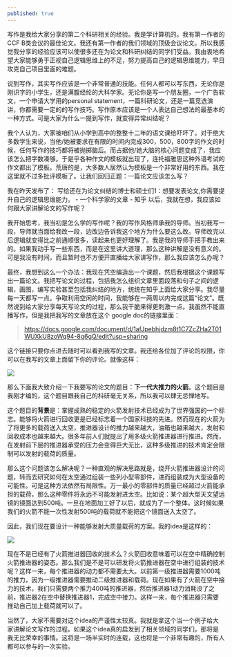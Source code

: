 ```yaml
---
published: true
---
```

写作是我给大家分享的第二个科研相关的经验。我是学计算机的。我有第一作者的CCF B类会议的最佳论文。我还有第一作者的我们领域的顶级会议论文。所以我感觉我分享的经验应该可以使很多还在为论文和科研纠结的同学们受益。我由衷地希望大家能够勇于正视自己逻辑思维上的不足，努力提高自己的逻辑思维能力，早日攻克自己项目里面的难题。

说到写作，其实写作应该是一个非常普通的技能。任何人都可以写东西，无论你是刚识字的小学生，还是满腹经纶的大科学家。无论你是写一个朋友圈，一个广告软文，一个申请大学用的personal statement，一篇科研论文，还是一篇竞选演讲，你都需要一定的的写作技巧。写作原本应该是一个人表达自己想法的最基本的一种方式。可是大家为什么一提到写作，就变得异常纠结呢？

我个人认为，大家被咱们从小学到高中的整整十二年的语文课给吓坏了。对于绝大多数学生来说，当他/她被要求在有限的时间内完成300，500，800字的作文的时候，任何写作的技巧都将被抛掷脑后。而占据他/她大脑的核心问题变成了，我应该怎么把字数凑够。于是乎各种作文的模板就出现了，连托福雅思这种外语考试的作文都出了模板。荒唐的是，大多数人居然认为模板是一个非常好用的东西。我在这里就不过多批评模板了。让我们回归正题：一篇论文应该怎么写？

我在昨天发布了： 写给还在为论文纠结的博士和硕士们1：想要发表论文,你需要提升自己的逻辑思维能力。 - 一个科学家的文章 - 知乎 以后，我就在想，我应该如何跟大家讲解论文的写作呢？

我开始思考，我当初是怎么学的写作呢？我的写作风格师承我的导师。当初我写一段，导师就当面给我改一段，边改边告诉我这个地方为什么要这么改。导师改完以后逻辑就变得比之前通顺很多，读起来也更好理解了。我是我的导师手把手教出来的。如果我动手写一些东西，而是在这里讲大道理，那么这种讲解是没有意义的。可是我没有时间，而且暂时也不方便开直播给大家讲写作，那么我应该怎么办呢？

最终，我想到这么一个办法：我现在凭空编造出一个课题，然后我根据这个课题写出一篇论文。我把写论文的过程，包括我怎么组织文章里面段落和句子之间的逻辑，画图，编写实验甚至包括我纠结的地方，统统在知乎上面给大家分享。我尽量每一天都写一点。争取利用空闲的时间，我能够在一两周以内完成这篇“论文”。既然说到给大家分享每天写论文的过程，那么我干脆来得更刺激一点。我虽然不能直播写作，但是我把我写的文章放在这个 google doc的链接里面：

> https://docs.google.com/document/d/1afJpebhjdzm8t1C7ZcZHa2T01WUXkU8zoWq94-8g6gQ/edit?usp=sharing

这个链接只要你点进去随时可以看到我写的文章。我还给各位加了评论的权限，你可以在我写的文章上面留下你的评论。就像这样：

![]({{site.baseurl}}/images/1/1.1.png)

那么下面我大致介绍一下我要写的论文的题目：**下一代大推力的火箭**。这个题目是我刚才编的，这个题目跟我自己的科研毫无关系，所以我可以肆无忌惮地写。

这个题目的**背景**是：掌握成熟的稳定的火箭发射技术已经成为了世界强国的一个标志。能够将火箭进行回收更是已经标志着一个国家科技的先进。然而现在的火箭为了将更多的载荷送入太空，推进器设计的推力越来越大，油箱也越来越大，发射和回收成本也越来越大。很多年前人们就提出了用多级火箭推进器进行推进。然而，在发射前下层的推进器承受的压力会变得巨大无比，这种多级推进的技术肯定会限制可以发射的载荷的质量。

那么这个问题该怎么解决呢？一种直观的解决思路就是，绕开火箭推进器设计的问题，转而去研究如何在太空通过组装一些列小型零部件，进而组装成为大型设备的可能性。可是这种方法依然有局限性。万一最小的零部件的质量已经超过火箭能承担的载荷，那么这种零件将永远不可能发射进太空。比如说：某个超大型天文望远镜的镜面达到500吨。一旦在地面加工好了以后，就成为了一个整体。这时候如果我们的火箭不能一次性发射500吨的载荷就不能把这个镜面送入太空了。

因此，我们现在要设计一种能够发射大质量载荷的方案。我的idea是这样的：

![]({{site.baseurl}}/images/1/1.2.jpg)

现在不是已经有了火箭推进器回收的技术么？火箭回收意味着可以在空中精确控制火箭推进器的姿态。那么我们是不是可以研发将火箭推进器在空中进行组装的技术呢？这样一来，每个推进器的动力都不需要太大。以前第一级推进器需要1000吨的推力，因为一级推进器需要推动二级推进器和载荷。现在如果有了火箭在空中接力的技术，我们只需要两个推力400吨的推进器，然后推进器1动力消耗没了之前，推进器2在空中替换推进器1，完成空中接力。这样一来，每个推进器只需要推动自己加上载荷就可以了。

当然了，大家不需要对这个idea的严谨性太较真。我就是拿这个当一个例子给大家讲解论文写作的过程。如果这个idea真的启发到了相关领域的同学们，那将是我无比荣幸的事情。这将是一场半实时的连载，这也将是一个非常有趣的，所有人都可以参与的一次实验。
